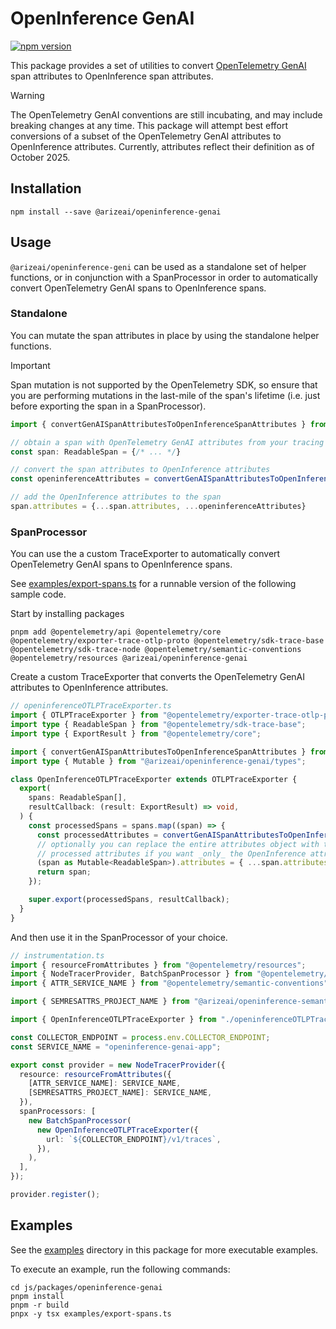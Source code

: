 # OpenInference GenAI

[![npm version](https://badge.fury.io/js/@arizeai%2Fopeninference-genai.svg)](https://badge.fury.io/js/@arizeai%2Fopeninference-genai)

This package provides a set of utilities to convert [OpenTelemetry GenAI](https://github.com/open-telemetry/opentelemetry-js-contrib/tree/main/packages/instrumentation/opentelemetry-instrumentation-genai) span attributes to OpenInference span attributes.

> [!WARNING]
> The OpenTelemetry GenAI conventions are still incubating, and may include breaking changes at any time.
> This package will attempt best effort conversions of a subset of the OpenTelemetry GenAI attributes to OpenInference attributes.
> Currently, attributes reflect their definition as of October 2025.

## Installation

```shell
npm install --save @arizeai/openinference-genai
```

## Usage

`@arizeai/openinference-geni` can be used as a standalone set of helper functions,
or in conjunction with a SpanProcessor in order to automatically convert OpenTelemetry GenAI spans to OpenInference spans.

### Standalone

You can mutate the span attributes in place by using the standalone helper functions.

> [!IMPORTANT]
> Span mutation is not supported by the OpenTelemetry SDK, so ensure that you are
> performing mutations in the last-mile of the span's lifetime (i.e. just before exporting the span in a SpanProcessor).

```ts
import { convertGenAISpanAttributesToOpenInferenceSpanAttributes } from `@arizeai/openinference-genai`

// obtain a span with OpenTelemetry GenAI attributes from your tracing system
const span: ReadableSpan = {/* ... */}

// convert the span attributes to OpenInference attributes
const openinferenceAttributes = convertGenAISpanAttributesToOpenInferenceSpanAttributes(span.attributes)

// add the OpenInference attributes to the span
span.attributes = {...span.attributes, ...openinferenceAttributes}
```

### SpanProcessor

You can use the a custom TraceExporter to automatically convert OpenTelemetry GenAI spans to OpenInference spans.

See [examples/export-spans.ts](./examples/export-spans.ts) for a runnable version of the following sample code.

Start by installing packages

```shell
pnpm add @opentelemetry/api @opentelemetry/core @opentelemetry/exporter-trace-otlp-proto @opentelemetry/sdk-trace-base @opentelemetry/sdk-trace-node @opentelemetry/semantic-conventions @opentelemetry/resources @arizeai/openinference-genai
```

Create a custom TraceExporter that converts the OpenTelemetry GenAI attributes to OpenInference attributes.

```ts
// openinferenceOTLPTraceExporter.ts
import { OTLPTraceExporter } from "@opentelemetry/exporter-trace-otlp-proto";
import type { ReadableSpan } from "@opentelemetry/sdk-trace-base";
import type { ExportResult } from "@opentelemetry/core";

import { convertGenAISpanAttributesToOpenInferenceSpanAttributes } from "@arizeai/openinference-genai";
import type { Mutable } from "@arizeai/openinference-genai/types";

class OpenInferenceOTLPTraceExporter extends OTLPTraceExporter {
  export(
    spans: ReadableSpan[],
    resultCallback: (result: ExportResult) => void,
  ) {
    const processedSpans = spans.map((span) => {
      const processedAttributes = convertGenAISpanAttributesToOpenInferenceSpanAttributes(span.attributes);
      // optionally you can replace the entire attributes object with the 
      // processed attributes if you want _only_ the OpenInference attributes
      (span as Mutable<ReadableSpan>).attributes = { ...span.attributes, ...processedAttributes };
      return span;
    });

    super.export(processedSpans, resultCallback);
  }
}
```

And then use it in the SpanProcessor of your choice.

```ts
// instrumentation.ts
import { resourceFromAttributes } from "@opentelemetry/resources";
import { NodeTracerProvider, BatchSpanProcessor } from "@opentelemetry/sdk-trace-node";
import { ATTR_SERVICE_NAME } from "@opentelemetry/semantic-conventions";

import { SEMRESATTRS_PROJECT_NAME } from "@arizeai/openinference-semantic-conventions";

import { OpenInferenceOTLPTraceExporter } from "./openinferenceOTLPTraceExporter";

const COLLECTOR_ENDPOINT = process.env.COLLECTOR_ENDPOINT;
const SERVICE_NAME = "openinference-genai-app";

export const provider = new NodeTracerProvider({
  resource: resourceFromAttributes({
    [ATTR_SERVICE_NAME]: SERVICE_NAME,
    [SEMRESATTRS_PROJECT_NAME]: SERVICE_NAME,
  }),
  spanProcessors: [
    new BatchSpanProcessor(
      new OpenInferenceOTLPTraceExporter({
        url: `${COLLECTOR_ENDPOINT}/v1/traces`,
      }),
    ),
  ],
});

provider.register();
```

## Examples

See the [examples](./examples) directory in this package for more executable examples.

To execute an example, run the following commands:

```shell
cd js/packages/openinference-genai
pnpm install
pnpm -r build
pnpx -y tsx examples/export-spans.ts
```
